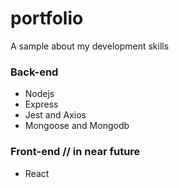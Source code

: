 # portfolio

A sample about my development skills

### Back-end 

* Nodejs
* Express
* Jest and Axios
* Mongoose and Mongodb



### Front-end // in near future
* React
